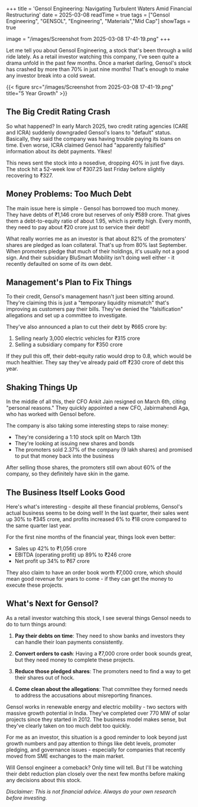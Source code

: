 +++
title = 'Gensol Engineering: Navigating Turbulent Waters Amid Financial Restructuring'
date = 2025-03-08
readTime = true
tags = ["Gensol Engineering", "GENSOL", "Engineering", "Materials","Mid Cap"]
showTags = true

image = "/images/Screenshot from 2025-03-08 17-41-19.png"
+++


Let me tell you about Gensol Engineering, a stock that's been through a wild ride lately. As a retail investor watching this company, I've seen quite a drama unfold in the past few months. Once a market darling, Gensol's stock has crashed by more than 70% in just nine months! That's enough to make any investor break into a cold sweat.

{{< figure src="/images/Screenshot from 2025-03-08 17-41-19.png" title="5 Year Growth" >}}

## The Big Credit Rating Crash

So what happened? In early March 2025, two credit rating agencies (CARE and ICRA) suddenly downgraded Gensol's loans to "default" status. Basically, they said the company was having trouble paying its loans on time. Even worse, ICRA claimed Gensol had "apparently falsified" information about its debt payments. Yikes!

This news sent the stock into a nosedive, dropping 40% in just five days. The stock hit a 52-week low of ₹307.25 last Friday before slightly recovering to ₹327.

## Money Problems: Too Much Debt

The main issue here is simple - Gensol has borrowed too much money. They have debts of ₹1,146 crore but reserves of only ₹589 crore. That gives them a debt-to-equity ratio of about 1.95, which is pretty high. Every month, they need to pay about ₹20 crore just to service their debt!

What really worries me as an investor is that about 82% of the promoters' shares are pledged as loan collateral. That's up from 80% last September. When promoters pledge that much of their holdings, it's usually not a good sign. And their subsidiary BluSmart Mobility isn't doing well either - it recently defaulted on some of its own debt.

## Management's Plan to Fix Things

To their credit, Gensol's management hasn't just been sitting around. They're claiming this is just a "temporary liquidity mismatch" that's improving as customers pay their bills. They've denied the "falsification" allegations and set up a committee to investigate.

They've also announced a plan to cut their debt by ₹665 crore by:
1. Selling nearly 3,000 electric vehicles for ₹315 crore
2. Selling a subsidiary company for ₹350 crore

If they pull this off, their debt-equity ratio would drop to 0.8, which would be much healthier. They say they've already paid off ₹230 crore of debt this year.

## Shaking Things Up

In the middle of all this, their CFO Ankit Jain resigned on March 6th, citing "personal reasons." They quickly appointed a new CFO, Jabirmahendi Aga, who has worked with Gensol before.

The company is also taking some interesting steps to raise money:
- They're considering a 1:10 stock split on March 13th
- They're looking at issuing new shares and bonds
- The promoters sold 2.37% of the company (9 lakh shares) and promised to put that money back into the business

After selling those shares, the promoters still own about 60% of the company, so they definitely have skin in the game.

## The Business Itself Looks Good

Here's what's interesting - despite all these financial problems, Gensol's actual business seems to be doing well! In the last quarter, their sales went up 30% to ₹345 crore, and profits increased 6% to ₹18 crore compared to the same quarter last year.

For the first nine months of the financial year, things look even better:
- Sales up 42% to ₹1,056 crore
- EBITDA (operating profit) up 89% to ₹246 crore
- Net profit up 34% to ₹67 crore

They also claim to have an order book worth ₹7,000 crore, which should mean good revenue for years to come - if they can get the money to execute these projects.

## What's Next for Gensol?

As a retail investor watching this stock, I see several things Gensol needs to do to turn things around:

1. **Pay their debts on time**: They need to show banks and investors they can handle their loan payments consistently.

2. **Convert orders to cash**: Having a ₹7,000 crore order book sounds great, but they need money to complete these projects.

3. **Reduce those pledged shares**: The promoters need to find a way to get their shares out of hock.

4. **Come clean about the allegations**: That committee they formed needs to address the accusations about misreporting finances.

Gensol works in renewable energy and electric mobility - two sectors with massive growth potential in India. They've completed over 770 MW of solar projects since they started in 2012. The business model makes sense, but they've clearly taken on too much debt too quickly.

For me as an investor, this situation is a good reminder to look beyond just growth numbers and pay attention to things like debt levels, promoter pledging, and governance issues - especially for companies that recently moved from SME exchanges to the main market.

Will Gensol engineer a comeback? Only time will tell. But I'll be watching their debt reduction plan closely over the next few months before making any decisions about this stock.

*Disclaimer: This is not financial advice. Always do your own research before investing.*
